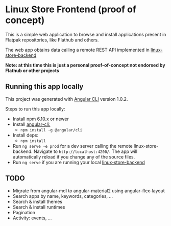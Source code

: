 # Linux Store Frontend  (proof of concept)

This is a simple web application to browse and install applications present in Flatpak repositories, like Flathub and others.

The web app obtains data calling a remote REST API implemented in [linux-store-backend](https://github.com/jgarciao/linux-store-backend) 

**Note: at this time this is just a personal proof-of-concept not endorsed by Flathub or other projects**

## Running this app locally

This project was generated with [Angular CLI](https://github.com/angular/angular-cli) version 1.0.2.

Steps to run this app locally:
* Install npm 6.10.x or newer
* Install [angular-cli:](https://github.com/angular/angular-cli) 
  * ```npm install -g @angular/cli```
* Install deps:
  * ```npm install ```
* Run `ng serve -e prod` for a dev server calling the remote linux-store-backend. Navigate to `http://localhost:4200/`. The app will automatically reload if you change any of the source files.
* Run `ng serve` if you are running your local [linux-store-backend](https://github.com/jgarciao/linux-store-backend) 


## TODO
* Migrate from angular-mdl to angular-material2 using angular-flex-layout
* Search apps by name, keywords, categories, ...
* Search & install themes
* Search & install runtimes
* Pagination
* Activity: events, ...
